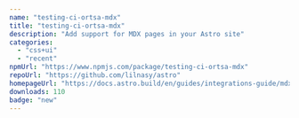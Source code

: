 ```yaml
---
name: "testing-ci-ortsa-mdx"
title: "testing-ci-ortsa-mdx"
description: "Add support for MDX pages in your Astro site"
categories:
  - "css+ui"
  - "recent"
npmUrl: "https://www.npmjs.com/package/testing-ci-ortsa-mdx"
repoUrl: "https://github.com/lilnasy/astro"
homepageUrl: "https://docs.astro.build/en/guides/integrations-guide/mdx/"
downloads: 110
badge: "new"
---
```

